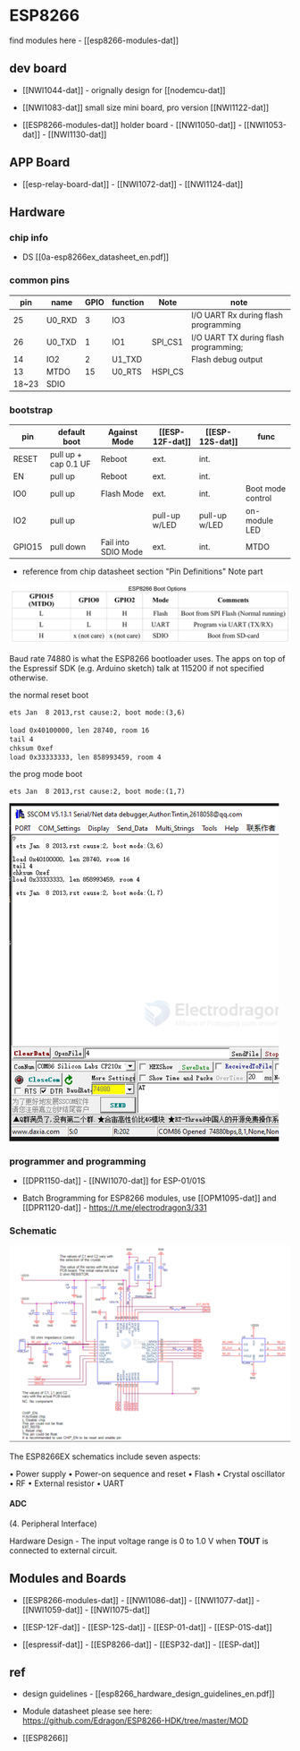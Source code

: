 
# ESP8266 

find modules here - [[esp8266-modules-dat]]

## dev board 

- [[NWI1044-dat]] - orignally design for [[nodemcu-dat]]

- [[NWI1083-dat]] small size mini board, pro version [[NWI1122-dat]]

- [[ESP8266-modules-dat]] holder board - [[NWI1050-dat]] - [[NWI1053-dat]] - [[NWI1130-dat]]

## APP Board 

- [[esp-relay-board-dat]] - [[NWI1072-dat]] - [[NWI1124-dat]]

## Hardware 

### chip info 

- DS [[0a-esp8266ex_datasheet_en.pdf]]


### common pins 


| pin   | name   | GPIO | function | Note    | note                                  |
| ----- | ------ | ---- | -------- | ------- | ------------------------------------- |
| 25    | U0_RXD | 3    | IO3      |         | I/O UART Rx during flash programming  |
| 26    | U0_TXD | 1    | IO1      | SPI_CS1 | I/O UART TX during flash programming; |
| 14    | IO2    | 2    | U1_TXD   |         | Flash debug output                    |
| 13    | MTDO   | 15   | U0_RTS   | HSPI_CS |                                       |
| 18~23 | SDIO   |      |          |         |                                       |



### bootstrap

| pin    | default boot         | Against Mode        | [[ESP-12F-dat]] | [[ESP-12S-dat]] | func              |
| ------ | -------------------- | ------------------- | --------------- | --------------- | ----------------- |
| RESET  | pull up + cap 0.1 UF | Reboot              | ext.            | int.            |                   |
| EN     | pull up              | Reboot              | ext.            | int.            |                   |
| IO0    | pull up              | Flash Mode          | ext.            | int.            | Boot mode control |
| IO2    | pull up              |                     | pull-up w/LED   | pull-up w/LED   | on-module LED     |
| GPIO15 | pull down            | Fail into SDIO Mode | ext.            | int.            | MTDO              |

- reference from chip datasheet section "Pin Definitions" Note part

![](15-46-00-28-03-2023.png)

Baud rate 74880 is what the ESP8266 bootloader uses. The apps on top of the Espressif SDK (e.g. Arduino sketch) talk at 115200 if not specified otherwise.

the normal reset boot 

    ets Jan  8 2013,rst cause:2, boot mode:(3,6)

    load 0x40100000, len 28740, room 16 
    tail 4
    chksum 0xef
    load 0x33333333, len 858993459, room 4 

the prog mode boot 

    ets Jan  8 2013,rst cause:2, boot mode:(1,7)

![](2025-06-11-18-18-29.png)

### programmer and programming 

- [[DPR1150-dat]] - [[NWI1070-dat]] for ESP-01/01S 

- Batch Brogramming for ESP8266 modules, use [[OPM1095-dat]] and [[DPR1120-dat]] - https://t.me/electrodragon3/331

### Schematic 

![](2025-05-14-17-59-15.png)

The ESP8266EX schematics include seven aspects: 

• Power supply 
• Power-on sequence and reset 
• Flash 
• Crystal oscillator 
• RF 
• External resistor 
• UART


#### ADC

(4. Peripheral Interface)

Hardware Design - The input voltage range is 0 to 1.0 V when **TOUT** is connected to external circuit.


## Modules and Boards 

- [[ESP8266-modules-dat]] - [[NWI1086-dat]] - [[NWI1077-dat]] - [[NWI1059-dat]] - [[NWI1075-dat]]

- [[ESP-12F-dat]] - [[ESP-12S-dat]] - [[ESP-01-dat]] - [[ESP-01S-dat]]

- [[espressif-dat]] - [[ESP8266-dat]] - [[ESP32-dat]] - [[ESP-dat]]





## ref 

- design guidelines - [[esp8266_hardware_design_guidelines_en.pdf]]

- Module datasheet please see here: https://github.com/Edragon/ESP8266-HDK/tree/master/MOD



- [[ESP8266]]





